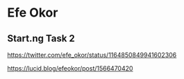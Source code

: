 # Efe Okor

## Start.ng Task 2 

https://twitter.com/efe_okor/status/1164850849941602306

https://lucid.blog/efeokor/post/1566470420